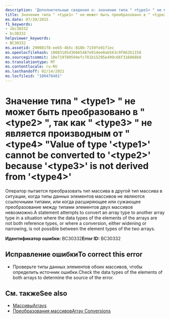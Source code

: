 ```yaml
---
description: 'Дополнительные сведения о: значение типа " <type1> " не может быть преобразовано в "" <type2> , так как " <type3> " не является производным от " <type4> "'
title: Значение типа " <type1> " не может быть преобразовано в " <type2> ", так как " <type3> " не является производным от " <type4> "
ms.date: 07/20/2015
f1_keywords:
- vbc30332
- bc30332
helpviewer_keywords:
- BC30332
ms.assetid: 290081f8-eeb5-4b5c-818b-7159fe91f1ec
ms.openlocfilehash: 10083185d36665487e91dee0ab563c9f862b1158
ms.sourcegitcommit: 10e719780594efc781b15295e499c66f316068b8
ms.translationtype: MT
ms.contentlocale: ru-RU
ms.lasthandoff: 02/14/2021
ms.locfileid: "100478481"
---
```

# <a name="value-of-type-type1-cannot-be-converted-to-type2-because-type3-is-not-derived-from-type4"></a><span data-ttu-id="cf7b0-103">Значение типа " \<type1> " не может быть преобразовано в " \<type2> ", так как " \<type3> " не является производным от " \<type4> "</span><span class="sxs-lookup"><span data-stu-id="cf7b0-103">Value of type '\<type1>' cannot be converted to '\<type2>' because '\<type3>' is not derived from '\<type4>'</span></span>

<span data-ttu-id="cf7b0-104">Оператор пытается преобразовать тип массива в другой тип массива в ситуации, когда типы данных элементов массивов не являются ссылочными типами, или когда расширяющее или сужающее преобразование между типами элементов двух массивов невозможно.</span><span class="sxs-lookup"><span data-stu-id="cf7b0-104">A statement attempts to convert an array type to another array type in a situation where the data types of the elements of the arrays are not both reference types, or where a conversion, either widening or narrowing, is not possible between the element types of the two arrays.</span></span>  
  
 <span data-ttu-id="cf7b0-105">**Идентификатор ошибки:** BC30332</span><span class="sxs-lookup"><span data-stu-id="cf7b0-105">**Error ID:** BC30332</span></span>  
  
## <a name="to-correct-this-error"></a><span data-ttu-id="cf7b0-106">Исправление ошибки</span><span class="sxs-lookup"><span data-stu-id="cf7b0-106">To correct this error</span></span>  
  
- <span data-ttu-id="cf7b0-107">Проверьте типы данных элементов обоих массивов, чтобы определить источник ошибки.</span><span class="sxs-lookup"><span data-stu-id="cf7b0-107">Check the data types of the elements of both arrays to determine the source of the error.</span></span>  
  
## <a name="see-also"></a><span data-ttu-id="cf7b0-108">См. также</span><span class="sxs-lookup"><span data-stu-id="cf7b0-108">See also</span></span>

- [<span data-ttu-id="cf7b0-109">Массивы</span><span class="sxs-lookup"><span data-stu-id="cf7b0-109">Arrays</span></span>](../programming-guide/language-features/arrays/index.md)
- [<span data-ttu-id="cf7b0-110">Преобразования массивов</span><span class="sxs-lookup"><span data-stu-id="cf7b0-110">Array Conversions</span></span>](../programming-guide/language-features/data-types/array-conversions.md)

